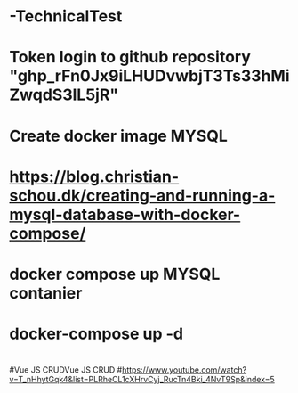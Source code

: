 # -TechnicalTest
# Token login to github repository "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"

# Create docker image MYSQL
# https://blog.christian-schou.dk/creating-and-running-a-mysql-database-with-docker-compose/
# docker compose up MYSQL contanier 
# docker-compose up -d
# 
#Vue JS CRUDVue JS CRUD
#https://www.youtube.com/watch?v=T_nHhytGqk4&list=PLRheCL1cXHrvCyj_RucTn4Bki_4NvT9Sp&index=5
#
#